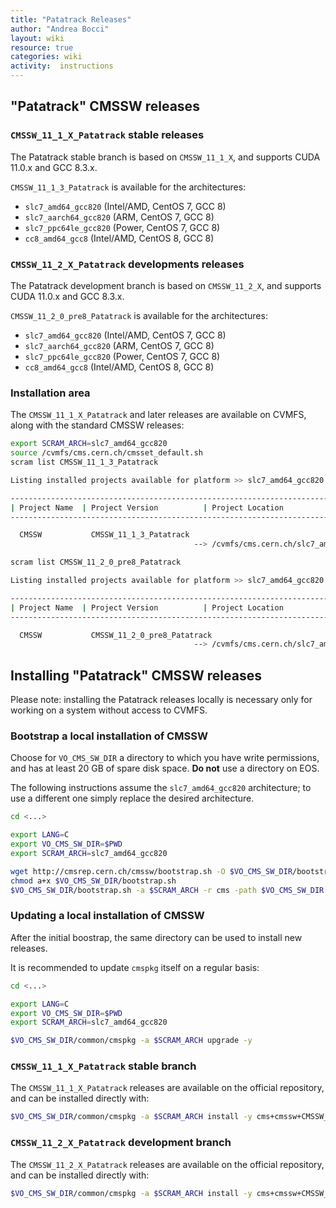 ```yaml
---
title: "Patatrack Releases"
author: "Andrea Bocci"
layout: wiki
resource: true
categories: wiki
activity:  instructions
---
```


## "Patatrack" CMSSW releases

### `CMSSW_11_1_X_Patatrack` stable releases

The Patatrack stable branch is based on `CMSSW_11_1_X`, and
supports CUDA 11.0.x and GCC 8.3.x.

`CMSSW_11_1_3_Patatrack` is available for the architectures:

  - `slc7_amd64_gcc820` (Intel/AMD, CentOS 7, GCC 8)
  - `slc7_aarch64_gcc820` (ARM, CentOS 7, GCC 8)
  - `slc7_ppc64le_gcc820` (Power,  CentOS 7, GCC 8)
  - `cc8_amd64_gcc8` (Intel/AMD, CentOS 8, GCC 8)


### `CMSSW_11_2_X_Patatrack` developments releases

The Patatrack development branch is based on `CMSSW_11_2_X`, and
supports CUDA 11.0.x and GCC 8.3.x.

`CMSSW_11_2_0_pre8_Patatrack` is available for the architectures:

  - `slc7_amd64_gcc820` (Intel/AMD, CentOS 7, GCC 8)
  - `slc7_aarch64_gcc820` (ARM, CentOS 7, GCC 8)
  - `slc7_ppc64le_gcc820` (Power,  CentOS 7, GCC 8)
  - `cc8_amd64_gcc8` (Intel/AMD, CentOS 8, GCC 8)


### Installation area

The `CMSSW_11_1_X_Patatrack` and later releases are available on CVMFS, along
with the standard CMSSW releases:
```bash
export SCRAM_ARCH=slc7_amd64_gcc820
source /cvmfs/cms.cern.ch/cmsset_default.sh
scram list CMSSW_11_1_3_Patatrack

Listing installed projects available for platform >> slc7_amd64_gcc820 <<

--------------------------------------------------------------------------------
| Project Name  | Project Version          | Project Location                  |
--------------------------------------------------------------------------------

  CMSSW           CMSSW_11_1_3_Patatrack
                                         --> /cvmfs/cms.cern.ch/slc7_amd64_gcc820/cms/cmssw/CMSSW_11_1_3_Patatrack
```
```bash
scram list CMSSW_11_2_0_pre8_Patatrack

Listing installed projects available for platform >> slc7_amd64_gcc820 <<

--------------------------------------------------------------------------------
| Project Name  | Project Version          | Project Location                  |
--------------------------------------------------------------------------------

  CMSSW           CMSSW_11_2_0_pre8_Patatrack
                                         --> /cvmfs/cms.cern.ch/slc7_amd64_gcc820/cms/cmssw/CMSSW_11_2_0_pre8_Patatrack
```

## Installing "Patatrack" CMSSW releases

Please note: installing the Patatrack releases locally is necessary only for
working on a system without access to CVMFS.

### Bootstrap a local installation of CMSSW
Choose for `VO_CMS_SW_DIR` a directory to which you have write permissions, and
has at least 20 GB of spare disk space. **Do not** use a directory on EOS.

The following instructions assume the `slc7_amd64_gcc820` architecture; to use a
different one simply replace the desired architecture.

```bash
cd <...>

export LANG=C
export VO_CMS_SW_DIR=$PWD
export SCRAM_ARCH=slc7_amd64_gcc820

wget http://cmsrep.cern.ch/cmssw/bootstrap.sh -O $VO_CMS_SW_DIR/bootstrap.sh
chmod a+x $VO_CMS_SW_DIR/bootstrap.sh
$VO_CMS_SW_DIR/bootstrap.sh -a $SCRAM_ARCH -r cms -path $VO_CMS_SW_DIR setup
```

### Updating a local installation of CMSSW
After the initial boostrap, the same directory can be used to install new releases.

It is recommended to update `cmspkg` itself on a regular basis:
```bash
cd <...>

export LANG=C
export VO_CMS_SW_DIR=$PWD
export SCRAM_ARCH=slc7_amd64_gcc820

$VO_CMS_SW_DIR/common/cmspkg -a $SCRAM_ARCH upgrade -y
```

### `CMSSW_11_1_X_Patatrack` stable branch

The `CMSSW_11_1_X_Patatrack` releases are available on the official repository,
and can be installed directly with:
```bash
$VO_CMS_SW_DIR/common/cmspkg -a $SCRAM_ARCH install -y cms+cmssw+CMSSW_11_1_3_Patatrack
```

### `CMSSW_11_2_X_Patatrack` development branch

The `CMSSW_11_2_X_Patatrack` releases are available on the official repository,
and can be installed directly with:
```bash
$VO_CMS_SW_DIR/common/cmspkg -a $SCRAM_ARCH install -y cms+cmssw+CMSSW_11_2_0_pre8_Patatrack
```
